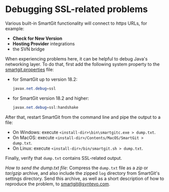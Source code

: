 # Debugging SSL-related problems

Various built-in SmartGit functionality will connect to *https* URLs,
for example:

-   **Check for New Version**
-   **Hosting Provider** integrations
-   the SVN bridge

When experiencing problems here,  it can be helpful to debug Java's
networking layer. To do that, first add the following system property to
the [smartgit.properties](../Latest/System-Properties.md) file:

-   for SmartGit up to version 18.2:



    ``` java
    javax.net.debug=ssl
    ```



-   for SmartGit version 18.2 and higher:



    ``` java
    javax.net.debug=ssl:handshake
    ```



After that, restart SmartGit from the command line and pipe the output
to a file:

-   On Windows: execute `<install-dir>\bin\smartgitc.exe > dump.txt`.
-   On MacOS: execute
    `<install-dir>/Contents/MacOS/SmartGit > dump.txt`.
-   On Linux: execute `<install-dir>/bin/smartgit.sh > dump.txt`.

Finally, verify that `dump.txt` contains SSL-related output.

*How to send the dump.txt file*: Compress the `dump.txt` file as a *zip*
or *tar/gzip* archive, and also include the zipped `log` directory from
SmartGit's settings directory. Send this archive, as well as a short
description of how to reproduce the problem, to <smartgit@syntevo.com>.
